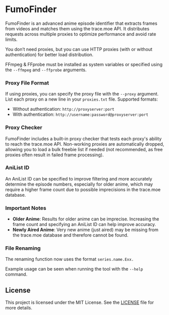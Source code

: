 # FumoFinder

FumoFinder is an advanced anime episode identifier that extracts frames from videos and matches them using the trace.moe API. It distributes requests across multiple proxies to optimize performance and avoid rate limits.

You don’t need proxies, but you can use HTTP proxies (with or without authentication) for better load distribution.

FFmpeg & FFprobe must be installed as system variables or specified using the `--ffmpeg` and `--ffprobe` arguments.

### Proxy File Format
If using proxies, you can specify the proxy file with the `--proxy` argument. List each proxy on a new line in your `proxies.txt` file. Supported formats:
- Without authentication: `http://proxyserver:port`
- With authentication: `http://username:password@proxyserver:port`

### Proxy Checker
FumoFinder includes a built-in proxy checker that tests each proxy's ability to reach the trace.moe API. Non-working proxies are automatically dropped, allowing you to load a bulk freebie list if needed (not recommended, as free proxies often result in failed frame processing).

### AniList ID
An AniList ID can be specified to improve filtering and more accurately determine the episode numbers, especially for older anime, which may require a higher frame count due to possible imprecisions in the trace.moe database.

### Important Notes
- **Older Anime**: Results for older anime can be imprecise. Increasing the frame count and specifying an AniList ID can help improve accuracy.
- **Newly Aired Anime**: Very new anime (just aired) may be missing from the trace.moe database and therefore cannot be found.

### File Renaming
The renaming function now uses the format `series.name.Exx.`

Example usage can be seen when running the tool with the `--help` command.

## License
This project is licensed under the MIT License. See the [LICENSE](LICENSE) file for more details.
